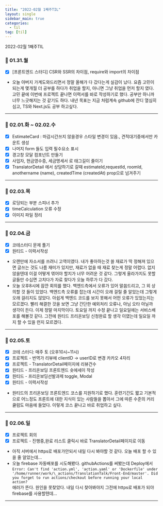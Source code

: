 ```yaml
---
title: "2022-02월 1째주TIL"
layout: single
sidebar_main: true
categories:
  - til
tag: [til]
---
```


2022-02월 1째주TIL

### 📆 01.31.월

- [x] [프론트엔드 스터디] CSR와 SSR의 차이점, require와 import의 차이점
- 오늘 아버지 가계도와드리면서 정말 올해가 다 갔다는게 실감이 났다.
  요즘 고민이 되는게 몇개월 더 공부를 하다가 취업을 할지, 아니면 그냥 취업을 먼저 할지 였다. 고민 끝에 이번에 프로젝트 끝나면 이력서를 바로 작성하기로 했다.
  공부만 하니까 너무 느긋해지는 것 같기도 하다.
  내년 목표는 지금 처럼계속 github에 잔디 열심히 심고, TS와 Next.js도 공부 하고싶다.

---

### 📆 02.01.화 ~ 02.02.수

- [x] EstimateCard : 마감시간쓰지 않을경우 스타일 변경이 있음., 견적대기중에서만 카운트 생성
- [x] 나머지 form 들도 입력 필수요소 표시
- [x] 경고창 모달 컴포넌트 만들기
- [x] 사업자, 현금영수증, 세금명세서 로 태그길이 줄이기
- [x] TranslatorDetail 에서 상담하기로 갈때 estimateId,requestId, roomId, anothername (name), createdTime (createdAt) prop으로 넘겨주기

---

### 📆 02.03.목

- [x] 로딩되는 부분 스피너 추가
- [x] timeCalculation 오류 수정
- [x] 이미지 파일 정리

---

### 📆 02.04.금

- [x] 코테스터디 문제 풀기
- [x] 원티드 - 이력서작성
- 오랜만에 자소서를 쓰려니 고역이였다. 내가 좋아하는것 쓸 재료가 딱 정해져 있으면 글쓰는 것도 나름 재미가 있지만, 재료가 없을 때 재료 찾는게 정말 어렵다. 없지 않을텐데 이걸 어떻게 엮어야 할지가 너무 어려운 것 같다. 그렇게 올라가지도 못할 글들만 수십면 고치다가 자료 찾다가 오늘 하루가 다 갔다.
- 오늘 오후8시에 잠깐 회의를 했다. 백엔드측에서 오류가 있어 말씀드리고, 그 외 상의할 것 들이 있었다. 백엔드측 오류를 잡는데 시간이 오래 걸릴 줄 알았는데 그렇게 오래 걸리지도 않았다. 아쉽게 백엔드 코드를 보지 못해서 어떤 오류가 있었는지는 모르겠다. 빨리 해결한 것을 보면 그냥 간단한 예외처리 오류나, 아님 오타 아닐까 생각이 든다. 이제 정말 마지막이다. 토요일 까지 수정 끝나고 일요일에는 서비스배포를 해볼것 같다. 그전에 원티드 프리온보딩 신청완료 할 생각 이였는데 일요일 까지 할 수 있을 런지 모르겠다.

---

### 📆 02.05.토

- [x] 코테 스터디: 매주 토 (오후10시~11시)
- [x] 프로젝트 - 번역가 리뷰에 clientID -> userID로 변경 카카오 4자리
- [x] 프로젝트 - TranslatorDetail페이지에 리뷰건수
- [x] 원티드 - 프리온보딩 프론트엔드 숏에세이 작성
- [x] 원티드 - 프리온보딩선발과제 toggle, Modal
- [x] 원티드 - 이력서작성
- 원티드의 프리온보딩 프론트엔드 코스를 지원하기로 했다. 훈련기간도 짧고 기본적으로 어느정도 프론트에 대한 지식이 있는 사람들을 뽑아서 그에 따른 수준의 커리큘럼도 마음에 들었다. 이렇게 코스 끝나고 바로 취업하고 싶다.

---

### 📆 02.06.일

- [x] 프로젝트 회의
- [x] 프로젝트 - 진행중,완료 리스트 클릭시 바로 TranslatorDetail페이지로 이동
- 아직 서버에서 https로 배포가안되서 내일 다시 봐야할 것 같다. 오늘 배포 할 수 있을 줄 알았는데...
- 오늘 firebase 자동배포를 시도해봤다. githubActions를 써봤는데 Deploy에서<br />
  `Error: Can't find 'action.yml', 'action.yaml' or 'Dockerfile' under '/home/runner/work/\_actions/TranslationTalk/Front-End/master'. Did you forget to run actions/checkout before running your local action?` <br />
  애러가 뜬다. 원인을 못찾았다. 내일 다시 찾아봐야지 그전에 https로 배포가 되야 firebase를 사용할텐데...

---

<br /><br /><br /><br />

<br /><br /><br /><br />
